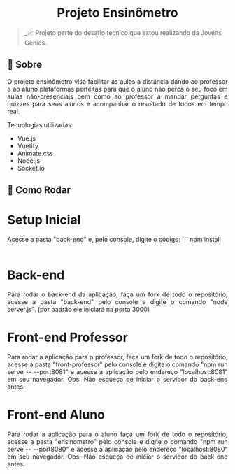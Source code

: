 # <h1 align="center"> Projeto Ensinômetro </h1>

> _📈 Projeto parte do desafio tecnico que estou realizando da Jovens Gênios.

## :pushpin: Sobre

<p align="justify">
O projeto ensinômetro visa facilitar as aulas a distância dando ao professor e ao aluno plataformas perfeitas para que o aluno não perca o seu foco em aulas não-presenciais bem como ao professor a mandar perguntas e quizzes para seus alunos e acompanhar o resultado de todos em tempo real.
</p>

<p align="justify">
Tecnologias utilizadas:
<ul>
    <li>Vue.js</li>
    <li>Vuetify</li>
    <li>Animate.css</li>
    <li>Node.js</li>
    <li>Socket.io</li>
</ul>

## :pushpin: Como Rodar

<h1> Setup Inicial </h1>
<p>  
    Acesse a pasta "back-end" e, pelo console, digite o código:
    ```
    npm install
    ```

</p>

<h1> Back-end </h1>
<p align="justify">
    Para rodar o back-end da aplicação, faça um fork de todo o repositório, acesse a pasta "back-end" pelo console e digite o comando "node server.js". (por padrão ele iniciará na porta 3000)
</p>

<h1> Front-end Professor </h1>
<p align="justify"> 
    Para rodar a aplicação para o professor, faça um fork de todo o repositório, acesse a pasta "front-professor" pelo console e digite o comando "npm run serve -- --port8081" e acesse a aplicação pelo endereço "localhost:8081" em seu navegador.
    Obs: Não esqueça de iniciar o servidor do back-end antes.
</p>

<h1> Front-end Aluno </h1>
<p align="justify"> 
    Para rodar a aplicação para o aluno faça um fork de todo o repositório, acesse a pasta "ensinometro" pelo console e digite o comando "npm run serve -- --port8080" e acesse a aplicação pelo endereço "localhost:8080" em seu navegador.
    Obs: Não esqueça de iniciar o servidor do back-end antes.
</p>
